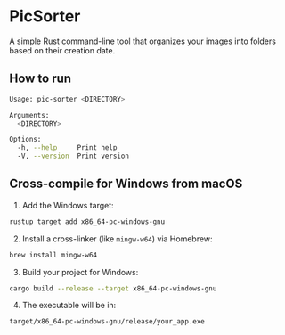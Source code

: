 # PicSorter
A simple Rust command-line tool that organizes your images into folders based on their creation date.

## How to run

```bash
Usage: pic-sorter <DIRECTORY>

Arguments:
  <DIRECTORY>  

Options:
  -h, --help     Print help
  -V, --version  Print version
```

## Cross-compile for Windows from macOS

1. Add the Windows target:

```bash
rustup target add x86_64-pc-windows-gnu
```

2. Install a cross-linker (like `mingw-w64`) via Homebrew:

```bash
brew install mingw-w64
```

3. Build your project for Windows:

```bash
cargo build --release --target x86_64-pc-windows-gnu
```

4. The executable will be in:

```
target/x86_64-pc-windows-gnu/release/your_app.exe
```